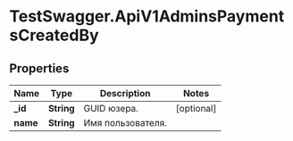 # TestSwagger.ApiV1AdminsPaymentsCreatedBy

## Properties

Name | Type | Description | Notes
------------ | ------------- | ------------- | -------------
**_id** | **String** | GUID юзера. | [optional] 
**name** | **String** | Имя пользователя. | 


